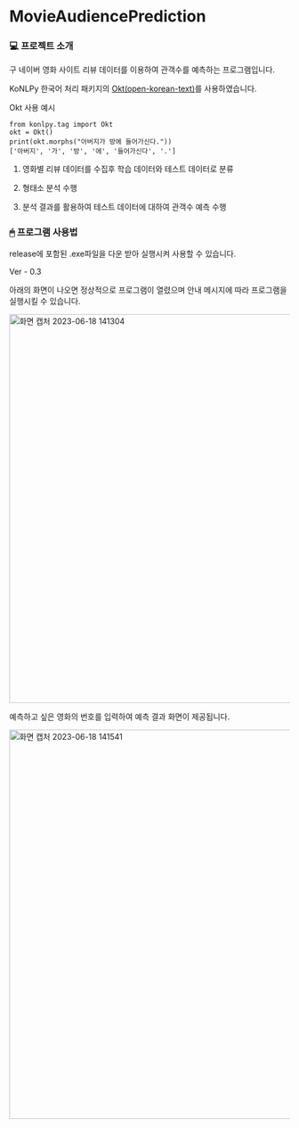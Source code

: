 # MovieAudiencePrediction

### 💻 프로젝트 소개

구 네이버 영화 사이트 리뷰 데이터를 이용하여 관객수를 예측하는 프로그램입니다.

KoNLPy 한국어 처리 패키지의 [Okt(open-korean-text)](https://github.com/open-korean-text/open-korean-text)를 사용하였습니다.

Okt 사용 예시

    from konlpy.tag import Okt
    okt = Okt()
    print(okt.morphs("아버지가 방에 들어가신다."))
    ['아버지', '가', '방', '에', '들어가신다', '.']

1. 영화별 리뷰 데이터를 수집후 학습 데이터와 테스트 데이터로 분류

2. 형태소 분석 수행

3. 분석 결과를 활용하여 테스트 데이터에 대하여 관객수 예측 수행

### 🖱 프로그램 사용법

release에 포함된 .exe파일을 다운 받아 실행시켜 사용할 수 있습니다.

Ver - 0.3

아래의 화면이 나오면 정상적으로 프로그램이 열렸으며 안내 메시지에 따라 프로그램을 실행시킬 수 있습니다.

<img width="697" alt="화면 캡처 2023-06-18 141304" src="https://github.com/arkjackson/MovieAudiencePrediction/assets/111726392/42fe90f8-a792-4555-a5c6-907203b80e3f">

예측하고 싶은 영화의 번호를 입력하여 예측 결과 화면이 제공됩니다.

<img width="698" alt="화면 캡처 2023-06-18 141541" src="https://github.com/arkjackson/MovieAudiencePrediction/assets/111726392/70a32181-ac19-4674-8de7-037c3aeecb6d">
